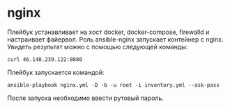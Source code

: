 # nginx

Плейбук устанавливает на хост docker, docker-compose, firewalld и настраивает файервол. Роль ansible-nginx запускает контейнер с nginx. Увидеть результат можно с помощью следующей команды:

```
curl 46.148.239.122:8080
```

Плейбук запускается командой:

```
ansible-playbook nginx.yml -D -b -u root -i inventory.yml --ask-pass
```
После запуска необходимо ввести рутовый пароль.